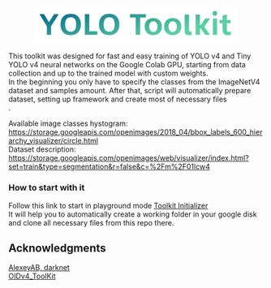 <p align="center">
  <img width="400" src="https://raw.githubusercontent.com/Gooogr/YOLO_Toolkit/master/page_cover.png">
</p>


This toolkit was designed for fast and easy training of YOLO v4 and Tiny YOLO v4 neural networks on the Google Colab GPU, starting from data collection and up to the trained model with custom weights. <br>
In the beginning you only have to specify  the classes from the ImageNetV4 dataset and samples amount. After that, script will automatically  prepare dataset, setting up framework and create most of necessary files<br>.

Available image classes hystogram: https://storage.googleapis.com/openimages/2018_04/bbox_labels_600_hierarchy_visualizer/circle.html<br>
Dataset description: https://storage.googleapis.com/openimages/web/visualizer/index.html?set=train&type=segmentation&r=false&c=%2Fm%2F01lcw4


### How to start with it
Follow this link to start in playground mode [Toolkit Initializer](https://colab.research.google.com/drive/15rir_3KlNU7asWc2jLiDU1VzK0neqK6O?usp=sharing)<br>
It will help you to automatically create a working folder in your google disk and clone all necessary files from this repo there. 

## Acknowledgments
[AlexeyAB, darknet](https://github.com/AlexeyAB/darknet)<br>
[OIDv4_ToolKit](https://github.com/theAIGuysCode/OIDv4_ToolKit)
